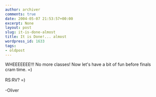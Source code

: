 ```yaml
---
author: archiver
comments: true
date: 2004-05-07 21:53:57+00:00
excerpt: None
layout: post
slug: it-is-done-almost
title: It is Done!... almost
wordpress_id: 1633
tags:
- oldpost
---
```


WHEEEEEEE!!! No more classes! Now let's have a bit of fun before finals cram time. =)<br /><br />RS:RV? =)<br /><br />-Oliver